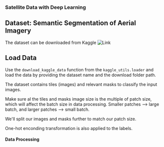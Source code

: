 ### Satellite Data with Deep Learning

## Dataset: Semantic Segmentation of Aerial Imagery

The dataset can be downloaded from Kaggle ![Link](https://www.kaggle.com/datasets/humansintheloop/semantic-segmentation-of-aerial-imagery)

## Load Data

Use the `download_kaggle_data` function from the `kaggle_utils.loader` and load the data by providing the dataset name and the download folder path.

The dataset contains tiles (images) and relevant masks to classify the input images.

Make sure al the tiles and masks image size is the multiple of patch size, which will affect the batch size in data processing. Smaller patches --> large batch, and larger patches --> small batch.

We'll split our images and masks further to match our patch size.

One-hot enconding transformation is also applied to the labels.

#### Data Processing